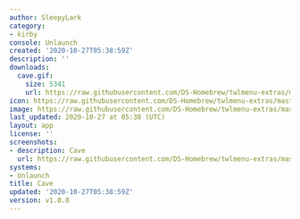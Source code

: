 ```yaml
---
author: SleepyLark
category:
- kirby
console: Unlaunch
created: '2020-10-27T05:38:59Z'
description: ''
downloads:
  cave.gif:
    size: 5341
    url: https://raw.githubusercontent.com/DS-Homebrew/twlmenu-extras/master/_nds/TWiLightMenu/unlaunch/backgrounds/cave.gif
icon: https://raw.githubusercontent.com/DS-Homebrew/twlmenu-extras/master/_nds/TWiLightMenu/unlaunch/backgrounds/cave.gif
image: https://raw.githubusercontent.com/DS-Homebrew/twlmenu-extras/master/_nds/TWiLightMenu/unlaunch/backgrounds/cave.gif
last_updated: 2020-10-27 at 05:38 (UTC)
layout: app
license: ''
screenshots:
- description: Cave
  url: https://raw.githubusercontent.com/DS-Homebrew/twlmenu-extras/master/_nds/TWiLightMenu/unlaunch/backgrounds/cave.gif
systems:
- Unlaunch
title: Cave
updated: '2020-10-27T05:38:59Z'
version: v1.0.0
---
```

